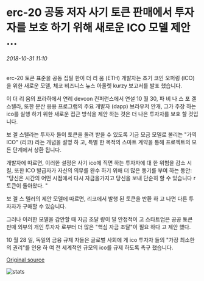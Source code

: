 # erc-20 공동 저자 사기 토큰 판매에서 투자자를 보호 하기 위해 새로운 ICO 모델 제안 ...

###### 2018-10-31 11:10

erc-20 토큰 표준을 공동 집필 한이 더 리 움 (ETH) 개발자는 초기 코인 오퍼링 (ICO)을 위한 새로운 모델, 체코 비즈니스 뉴스 아울렛 kurzy 보고서를 발표 했습니다.

이 더 리 움의 프라하에서 연례 devcon 컨퍼런스에서 연설 10 월 30, 파 비 나 스 포 겔 스텔라, 또한 분산 응용 프로그램의 주요 개발자 (dapp) 브라우저 안개, 그가 주장 하는 ico를 실행 하기 위한 새로운 접근 방식을 제안 하는 것은 더 나은 투자자를 보호 할 것입니다.

보 겔 스텔라는 투자자 들이 토큰을 돌려 받을 수 있도록 기금 모금 모델로 불리는 "가역 ICO" (리코) 라는 개념을 설명 하 고, 특별 한 목적의 스마트 계약을 통해 프로젝트의 모든 단계에서 상환 됩니다.

개발자에 따르면, 이러한 설정은 사기 ico에 직면 하는 투자자에 대 한 위험을 감소 시킬, 또한 ICO 발급자가 자신의 의무를 완수 하기 위해 더 많은 동기를 부여 하는 동안: "당신은 시간의 어떤 시점에서 다시 자금을가지고 당신을 보내 단순히 할 수 있습니다 r 토큰이 돌아왔다. "

보 겔 스 텔러의 제안 모델에 따르면, 리코에서 발행 된 토큰을 반환 하 고 나면 다른 투자자가 구매할 수 있습니다.

그러나 이러한 모델을 감안할 때 자금 조달 량이 덜 안정적이 고 스타트업은 공공 토큰 판매 외부의 개인 투자자 로부터 더 많은 "핵심 자금 조달"이 필요 하다 고 제안 했다.

10 월 28 일, 독일의 금융 규제 자들은 글로벌 사회에 게 ico 투자자 들의 "가장 최소한의 권리"를 인용 하 여 전 세계적인 규모의 ico를 규제 하도록 촉구 했습니다.

[Original source](https://cointelegraph.com/news/erc-20-co-author-proposes-new-ico-model-to-protect-investors-from-fraudulent-token-sales)

![stats](https://c.statcounter.com/11760860/0/a89fa40b/1/ "stats")
